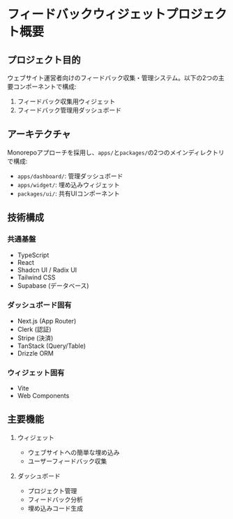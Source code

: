 # フィードバックウィジェットプロジェクト概要

## プロジェクト目的
ウェブサイト運営者向けのフィードバック収集・管理システム。以下の2つの主要コンポーネントで構成:

1. フィードバック収集用ウィジェット
2. フィードバック管理用ダッシュボード

## アーキテクチャ
Monorepoアプローチを採用し、`apps/`と`packages/`の2つのメインディレクトリで構成:

- `apps/dashboard/`: 管理ダッシュボード
- `apps/widget/`: 埋め込みウィジェット
- `packages/ui/`: 共有UIコンポーネント

## 技術構成

### 共通基盤
- TypeScript
- React
- Shadcn UI / Radix UI
- Tailwind CSS
- Supabase (データベース)

### ダッシュボード固有
- Next.js (App Router)
- Clerk (認証)
- Stripe (決済)
- TanStack (Query/Table)
- Drizzle ORM

### ウィジェット固有
- Vite
- Web Components

## 主要機能
1. ウィジェット
   - ウェブサイトへの簡単な埋め込み
   - ユーザーフィードバック収集

2. ダッシュボード
   - プロジェクト管理
   - フィードバック分析
   - 埋め込みコード生成
